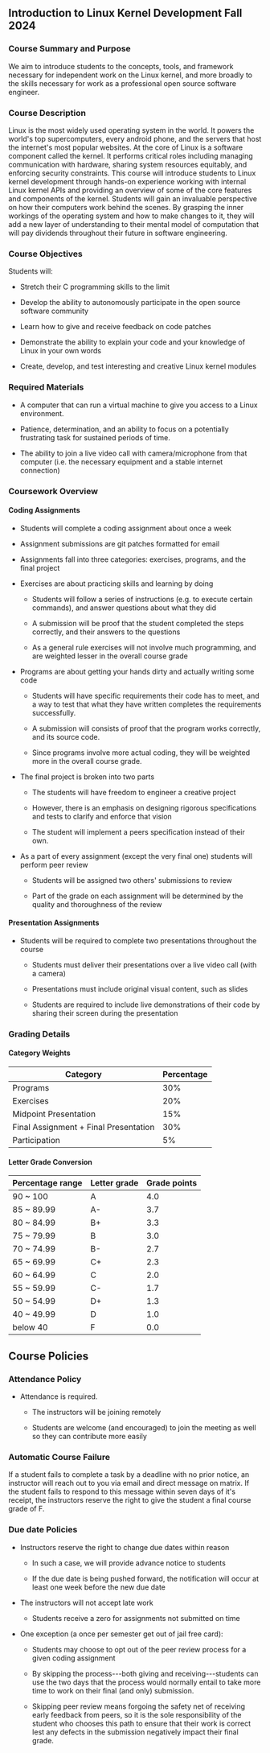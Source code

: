 ## Introduction to Linux Kernel Development Fall 2024

### Course Summary and Purpose

We aim to introduce students to the concepts, tools, and framework necessary for independent work on the Linux kernel,
and more broadly to the skills necessary for work as a professional open source software engineer.

### Course Description

Linux is the most widely used operating system in the world.
It powers the world's top supercomputers, every android phone,
and the servers that host the internet's most popular websites.
At the core of Linux is a software component called the kernel.
It performs critical roles including managing communication with
hardware, sharing system resources equitably, and enforcing
security constraints.
This course will introduce students to Linux kernel development
through hands-on experience working with internal Linux kernel
APIs and providing an overview of some of the core features
and components of the kernel.
Students will gain an invaluable perspective on how their computers
work behind the scenes. By grasping the inner workings of the operating
system and how to make changes to it, they will add a new layer of
understanding to their mental model of computation that will pay
dividends throughout their future in software engineering.

### Course Objectives

Students will:

* Stretch their C programming skills to the limit

* Develop the ability to autonomously participate in the open source software community

* Learn how to give and receive feedback on code patches

* Demonstrate the ability to explain your code and your knowledge of Linux in your own words

* Create, develop, and test interesting and creative Linux kernel modules

### Required Materials

* A computer that can run a virtual machine to give you access to a Linux environment.

* Patience, determination, and an ability to focus on a potentially frustrating task for sustained periods of time.

* The ability to join a live video call with camera/microphone from that computer
  (i.e. the necessary equipment and a stable internet connection)

### Coursework Overview

#### Coding Assignments

* Students will complete a coding assignment about once a week

* Assignment submissions are git patches formatted for email

* Assignments fall into three categories: exercises, programs, and the final project

* Exercises are about practicing skills and learning by doing

  * Students will follow a series of instructions (e.g. to execute certain
    commands), and answer questions about what they did

  * A submission will be proof that the student completed the steps
    correctly, and their answers to the questions

  * As a general rule exercises will not involve much programming,
    and are weighted lesser in the overall course grade

* Programs are about getting your hands dirty and actually writing some code

  * Students will have specific requirements their code has to meet, and a way
    to test that what they have written completes the requirements successfully.

  * A submission will consists of proof that the program works correctly, and its source code.

  * Since programs involve more actual coding, they will be weighted more in the overall course grade.

* The final project is broken into two parts

  * The students will have freedom to engineer a creative project

  * However, there is an emphasis on designing rigorous specifications and tests to clarify and enforce that vision

  * The student will implement a peers specification instead of their own.

* As a part of every assignment (except the very final one) students will perform peer review

  * Students will be assigned two others' submissions to review

  * Part of the grade on each assignment will be determined by the quality and thoroughness of the review

#### Presentation Assignments

* Students will be required to complete two presentations throughout the course

  * Students must deliver their presentations over a live video call (with a camera)

  * Presentations must include original visual content, such as slides

  * Students are required to include live demonstrations of their code by sharing their screen during the presentation

### Grading Details

#### Category Weights

| Category | Percentage |
|--|--|
| Programs                              | 30% |
| Exercises                             | 20% |
| Midpoint Presentation                 | 15% |
| Final Assignment + Final Presentation | 30% |
| Participation                         |  5% |

#### Letter Grade Conversion

|Percentage range|Letter grade|Grade points|
|--|--|--|
|90 ~ 100  |A |4.0|
|85 ~ 89.99|A-|3.7|
|80 ~ 84.99|B+|3.3|
|75 ~ 79.99|B |3.0|
|70 ~ 74.99|B-|2.7|
|65 ~ 69.99|C+|2.3|
|60 ~ 64.99|C |2.0|
|55 ~ 59.99|C-|1.7|
|50 ~ 54.99|D+|1.3|
|40 ~ 49.99|D |1.0|
|below 40  |F |0.0|

## Course Policies

### Attendance Policy

* Attendance is required.

  * The instructors will be joining remotely

  * Students are welcome (and encouraged) to join the meeting as well so they can contribute more easily

### Automatic Course Failure

If a student fails to complete a task by a deadline with no prior notice,
an instructor will reach out to you via email and direct message on matrix.
If the student fails to respond to this message within seven days of it's receipt,
the instructors reserve the right to give the student a final course grade of F.

### Due date Policies

* Instructors reserve the right to change due dates within reason

  * In such a case, we will provide advance notice to students

  * If the due date is being pushed forward, the notification will occur at least one week before the new due date

* The instructors will not accept late work

  * Students receive a zero for assignments not submitted on time

* One exception (a once per semester get out of jail free card):

  * Students may choose to opt out of the peer review process for a given coding assignment

  * By skipping the process---both giving and receiving---students can use the two days that the process
    would normally entail to take more time to work on their final (and only) submission.

  * Skipping peer review means forgoing the safety net of receiving early feedback from peers,
    so it is the sole responsibility of the student who chooses this path to ensure that their
    work is correct lest any defects in the submission negatively impact their final grade.

